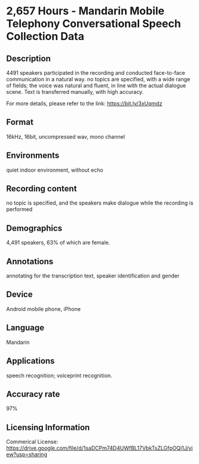# 2,657 Hours - Mandarin Mobile Telephony Conversational Speech Collection Data

## Description
4491 speakers participated in the recording and conducted face-to-face communication in a natural way. no topics are specified, with a wide range of fields; the voice was natural and fluent, in line with the actual dialogue scene. Text is transferred manually, with high accuracy.

For more details, please refer to the link: https://bit.ly/3xUqmdz

## Format
16kHz, 16bit, uncompressed wav, mono channel

## Environments
quiet indoor environment, without echo

## Recording content
no topic is specified, and the speakers make dialogue while the recording is performed

## Demographics
4,491 speakers, 63% of which are female.

## Annotations
annotating for the transcription text, speaker identification and gender

## Device
Android mobile phone, iPhone

## Language
Mandarin

## Applications
speech recognition;  voiceprint recognition.

## Accuracy rate
97%

## Licensing Information
Commerical License: https://drive.google.com/file/d/1saDCPm74D4UWfBL17VbkTsZLGfpOQj1J/view?usp=sharing

